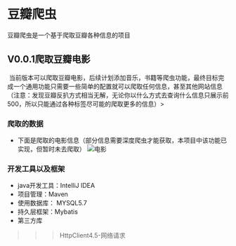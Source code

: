 # 豆瓣爬虫

豆瓣爬虫是一个基于爬取豆瓣各种信息的项目

## V0.0.1爬取豆瓣电影
  当前版本可以爬取豆瓣电影，后续计划添加音乐，书籍等爬虫功能，最终目标完成一个通用功能只需要一些简单的配置就可以爬取任何信息，甚至其他网站信息（注意：发现豆瓣反扒方式相当无解，无论你以什么方式去查询什么信息只展示前500，所以只能通过各种标签尽可能的爬取更多的信息）>
### 爬取的数据
 * 下面是爬取的电影信息（部分信息需要深度爬虫才能获取，本项目中该功能已实现，但暂时未去爬取）
![电影](https://github.com/shanyao19940801/douban-spider/blob/master/douban-spider/src/main/resources/img/movedata.PNG "豆瓣电影数据示例")
### 开发工具以及框架
 * java开发工具：IntelliJ IDEA
 * 项目管理：Maven
 * 使用数据库： MYSQL5.7
 * 持久层框架：Mybatis
 * 第三方库
 >>>HttpClient4.5-网络请求
 
